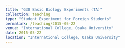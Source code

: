 ```yaml
---
title: "G30 Basic Biology Experiments (TA)"
collection: teaching
type: "Student Experiment for Foreign Students"
permalink: /teaching/2015-05-22
venue: "International College, Osaka University"
date: 2015-05-22
location: "International College, Osaka University"
---
```

